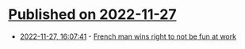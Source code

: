 # [Published on 2022-11-27](index.md)

* [2022-11-27, 16:07:41](https://news.ycombinator.com/item?id=33763875) - [French man wins right to not be fun at work](https://www.washingtonpost.com/world/2022/11/27/france-man-fired-company-drinking-culture/)
